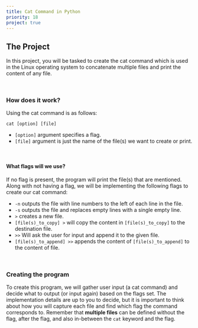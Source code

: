 ```yaml
---
title: Cat Command in Python
priority: 18
project: true
---
```


## The Project

In this project, you will be tasked to create the cat command which is used in the Linux operating system to concatenate multiple files and print the content of any file.

<br>

### How does it work?

Using the cat command is as follows:

```
cat [option] [file]
```

- `[option]` argument specifies a flag.
- `[file]` argument is just the name of the file(s) we want to create or print.

<br>

#### What flags will we use?

If no flag is present, the program will print the file(s) that are mentioned. Along with not having a flag, we will be implementing the following flags to create our cat command:

- `-n` outputs the file with line numbers to the left of each line in the file.
- `-s` outputs the file and replaces empty lines with a single empty line.
- `>` creates a new file.
- `[file(s)_to_copy] >` will copy the content in `[file(s)_to_copy]` to the destination file.
- `>>` Will ask the user for input and append it to the given file.
- `[file(s)_to_append] >>` appends the content of `[file(s)_to_append]` to the content of file.

<br>

### Creating the program

To create this program, we will gather user input (a cat command) and decide what to output (or input again) based on the flags set. The implementation details are up to you to decide, but it is important to think about how you will capture each file and find which flag the command corresponds to. Remember that **multiple files** can be defined without the flag, after the flag, and also in-between the `cat` keyword and the flag.
